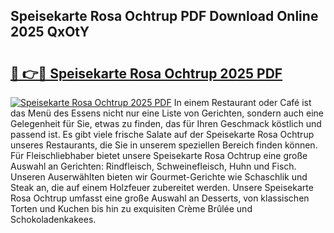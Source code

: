 ## Speisekarte Rosa Ochtrup PDF Download Online 2025 QxOtY

# <h2><a href="http://gceesce.nevu.top/?p=Speisekarte+Rosa+Ochtrup">🔗 👉🔴 Speisekarte Rosa Ochtrup 2025 PDF</a></h2>

[![Speisekarte Rosa Ochtrup 2025 PDF](https://i.imgur.com/dBaPXMq.png)](http://gceesce.nevu.top/?p=Speisekarte+Rosa+Ochtrup)
In einem Restaurant oder Café ist das Menü des Essens nicht nur eine Liste von Gerichten, sondern auch eine Gelegenheit für Sie, etwas zu finden, das für Ihren Geschmack köstlich und passend ist. Es gibt viele frische Salate auf der Speisekarte Rosa Ochtrup unseres Restaurants, die Sie in unserem speziellen Bereich finden können. Für Fleischliebhaber bietet unsere Speisekarte Rosa Ochtrup eine große Auswahl an Gerichten: Rindfleisch, Schweinefleisch, Huhn und Fisch. Unseren Auserwählten bieten wir Gourmet-Gerichte wie Schaschlik und Steak an, die auf einem Holzfeuer zubereitet werden. Unsere Speisekarte Rosa Ochtrup umfasst eine große Auswahl an Desserts, von klassischen Torten und Kuchen bis hin zu exquisiten Crème Brûlée und Schokoladenkakees.
